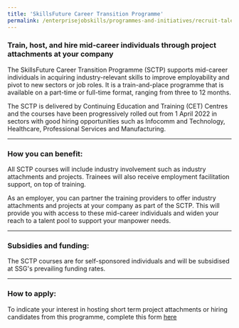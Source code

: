 ```yaml
---
title: 'SkillsFuture Career Transition Programme'
permalink: /enterprisejobskills/programmes-and-initiatives/recruit-talent/skillsfuture-career-transition-programme/
---
```


### Train, host, and hire mid-career individuals through project attachments at your company

The SkillsFuture Career Transition Programme (SCTP) supports mid-career individuals in acquiring industry-relevant skills to improve employability and pivot to new sectors or job roles. It is a train-and-place programme that is available on a part-time or full-time format, ranging from three to 12 months.

The SCTP is delivered by Continuing Education and Training (CET) Centres and the courses have been progressively rolled out from 1 April 2022 in sectors with good hiring opportunities such as Infocomm and Technology, Healthcare, Professional Services and Manufacturing.

---

### How you can benefit:

All SCTP courses will include industry involvement such as industry attachments and projects. Trainees will also receive employment facilitation support, on top of training.

As an employer, you can partner the training providers to offer industry attachments and projects at your company as part of the SCTP. This will provide you with access to these mid-career individuals and widen your reach to a talent pool to support your manpower needs.

---

### Subsidies and funding:

The SCTP courses are for self-sponsored individuals and will be subsidised at SSG's prevailing funding rates.

---

### How to apply:

To indicate your interest in hosting short term project attachments or hiring candidates from this programme, complete this form <a href="https://form.gov.sg/#!/62455e42ecc91100122aa2ed" target="_blank" rel="noopener">here</a>

<script src="/jquery/jquery.min.js"></script>
<script src="/jquery/resize-tables.js"></script>
